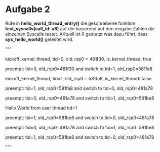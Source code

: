 # Aufgabe 2

Rufe in **hello_world_thread_entry()** die geschriebene funktion **test_syscalls(call_id: u8)** auf die basierend auf den eingabe Zahlen die einzelnen Syscalls testet. AKtuell ist 0 gestetzt was dazu führt, dass **sys_hello_world()** getestet wird.




"""

kickoff_kernel_thread, tid=0, old_rsp0 = 481f30, is_kernel_thread: true

preempt: tid=0, old_rsp0=481f30 and switch to tid=1, old_rsp0=581fa8

kickoff_kernel_thread, tid=1, old_rsp0 = 581fa8, is_kernel_thread: false

preempt: tid=1, old_rsp0=581fa8 and switch to tid=0, old_rsp0=481a78

preempt: tid=0, old_rsp0=481a78 and switch to tid=1, old_rsp0=581be8

Hello World from user thread tid=1

preempt: tid=1, old_rsp0=581be8 and switch to tid=0, old_rsp0=481a78

preempt: tid=0, old_rsp0=481a78 and switch to tid=1, old_rsp0=581be8

preempt: tid=1, old_rsp0=581be8 and switch to tid=0, old_rsp0=481a78

"""